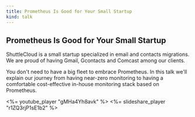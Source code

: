 ```yaml
---
title: Prometheus Is Good for Your Small Startup
kind: talk
---
```


## Prometheus Is Good for Your Small Startup

ShuttleCloud is a small startup specialized in email and contacts migrations.
We are proud of having Gmail, Gcontacts and Comcast among our clients.

You don't need to have a big fleet to embrace Prometheus. In this talk we'll
explain our journey from having near-zero monitoring to having a comfortable
cost-effective in-house monitoring stack based on Prometheus.

<%= youtube_player "gMHa4Yh8avk" %>
<%= slideshare_player "r1ZQ3rjP1sE1b2" %>
